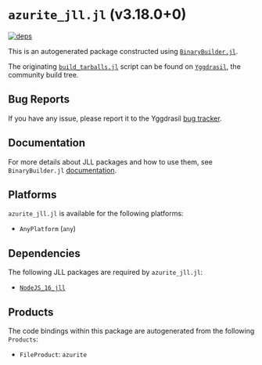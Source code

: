 # `azurite_jll.jl` (v3.18.0+0)

[![deps](https://juliahub.com/docs/azurite_jll/deps.svg)](https://juliahub.com/ui/Packages/azurite_jll/9vhsd?page=2)

This is an autogenerated package constructed using [`BinaryBuilder.jl`](https://github.com/JuliaPackaging/BinaryBuilder.jl).

The originating [`build_tarballs.jl`](https://github.com/JuliaPackaging/Yggdrasil/blob/d3c681b034a10c0561ce0dc515e8f45e8a74fbcf/A/azurite/build_tarballs.jl) script can be found on [`Yggdrasil`](https://github.com/JuliaPackaging/Yggdrasil/), the community build tree.

## Bug Reports

If you have any issue, please report it to the Yggdrasil [bug tracker](https://github.com/JuliaPackaging/Yggdrasil/issues).

## Documentation

For more details about JLL packages and how to use them, see `BinaryBuilder.jl` [documentation](https://docs.binarybuilder.org/stable/jll/).

## Platforms

`azurite_jll.jl` is available for the following platforms:

* `AnyPlatform` (`any`)

## Dependencies

The following JLL packages are required by `azurite_jll.jl`:

* [`NodeJS_16_jll`](https://github.com/JuliaBinaryWrappers/NodeJS_16_jll.jl)

## Products

The code bindings within this package are autogenerated from the following `Products`:

* `FileProduct`: `azurite`
